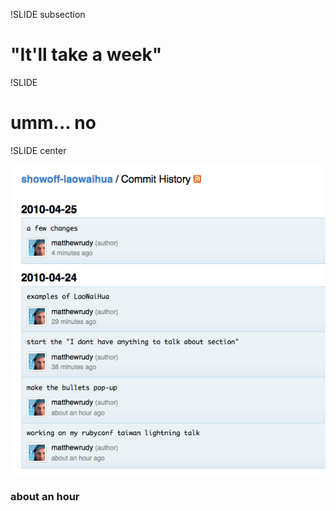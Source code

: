 !SLIDE subsection

# "It'll take a week"

!SLIDE

# umm... no

!SLIDE center

![about an hour](aboutanhour.png)
### about an hour